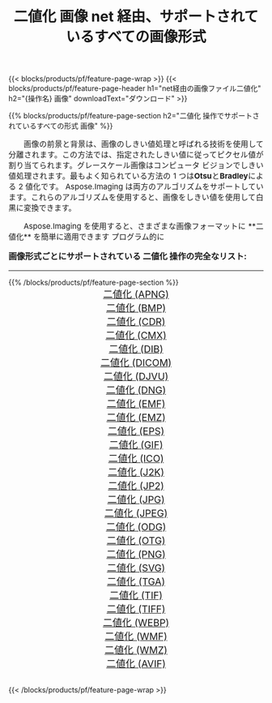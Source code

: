 ﻿---
title: 二値化 画像 net 経由、サポートされているすべての画像形式 
weight: 3920
url: /ja/net/binarize/ 
lang: ja
langdirlevel: 2
locales: zh-hans,ja,it,ru,de,es,fr,nl,id,lt,pl,pt,vi,tr,ko,zh-hant,ar,hi,th,sv,cs,uk,he
description: Aspose.Imaging を使用すると、net 経由で簡単に 二値化 イメージを作成できます
---

{{< blocks/products/pf/feature-page-wrap >}}
{{< blocks/products/pf/feature-page-header h1="net経由の画像ファイル二値化" h2="{操作名} 画像" downloadText="ダウンロード" >}}


{{% blocks/products/pf/feature-page-section  h2="二値化 操作でサポートされているすべての形式 画像" %}}
<p align="justify" style="text-indent:2em;font-size:15px;">
画像の前景と背景は、画像のしきい値処理と呼ばれる技術を使用して分離されます。この方法では、指定されたしきい値に従ってピクセル値が割り当てられます。グレースケール画像はコンピュータ ビジョンでしきい値処理されます。最もよく知られている方法の 1 つは<b>Otsu</b>と<b>Bradley</b>による 2 値化です。 Aspose.Imaging は両方のアルゴリズムをサポートしています。これらのアルゴリズムを使用すると、画像をしきい値を使用して白黒に変換できます。
</p>
<p align="justify" style="text-indent:2em;font-size:15px;">
Aspose.Imaging を使用すると、さまざまな画像フォーマットに **二値化** を簡単に適用できます プログラム的に
</p>
<h3 style="margin-top:16px;">
画像形式ごとにサポートされている 二値化 操作の完全なリスト:
</h3>
<hr/>
{{% /blocks/products/pf/feature-page-section %}}
<div class="container-fluid productfamilypage bg-gray">
    <div class="convertypes bg-gray agp-content section">
        <div class="container">
		<div class="row other-converters" style="gap: 10px;font-size: 19px;text-align:center;">
		    <div class='col-md-3 other-converter remove-lp remove-rp'><a href="/imaging/ja/net/binarize/apng/" style="padding:15px;">二値化 (APNG)</a></div><div class='col-md-3 other-converter remove-lp remove-rp'><a href="/imaging/ja/net/binarize/bmp/" style="padding:15px;">二値化 (BMP)</a></div><div class='col-md-3 other-converter remove-lp remove-rp'><a href="/imaging/ja/net/binarize/cdr/" style="padding:15px;">二値化 (CDR)</a></div><div class='col-md-3 other-converter remove-lp remove-rp'><a href="/imaging/ja/net/binarize/cmx/" style="padding:15px;">二値化 (CMX)</a></div><div class='col-md-3 other-converter remove-lp remove-rp'><a href="/imaging/ja/net/binarize/dib/" style="padding:15px;">二値化 (DIB)</a></div><div class='col-md-3 other-converter remove-lp remove-rp'><a href="/imaging/ja/net/binarize/dicom/" style="padding:15px;">二値化 (DICOM)</a></div><div class='col-md-3 other-converter remove-lp remove-rp'><a href="/imaging/ja/net/binarize/djvu/" style="padding:15px;">二値化 (DJVU)</a></div><div class='col-md-3 other-converter remove-lp remove-rp'><a href="/imaging/ja/net/binarize/dng/" style="padding:15px;">二値化 (DNG)</a></div><div class='col-md-3 other-converter remove-lp remove-rp'><a href="/imaging/ja/net/binarize/emf/" style="padding:15px;">二値化 (EMF)</a></div><div class='col-md-3 other-converter remove-lp remove-rp'><a href="/imaging/ja/net/binarize/emz/" style="padding:15px;">二値化 (EMZ)</a></div><div class='col-md-3 other-converter remove-lp remove-rp'><a href="/imaging/ja/net/binarize/eps/" style="padding:15px;">二値化 (EPS)</a></div><div class='col-md-3 other-converter remove-lp remove-rp'><a href="/imaging/ja/net/binarize/gif/" style="padding:15px;">二値化 (GIF)</a></div><div class='col-md-3 other-converter remove-lp remove-rp'><a href="/imaging/ja/net/binarize/ico/" style="padding:15px;">二値化 (ICO)</a></div><div class='col-md-3 other-converter remove-lp remove-rp'><a href="/imaging/ja/net/binarize/j2k/" style="padding:15px;">二値化 (J2K)</a></div><div class='col-md-3 other-converter remove-lp remove-rp'><a href="/imaging/ja/net/binarize/jp2/" style="padding:15px;">二値化 (JP2)</a></div><div class='col-md-3 other-converter remove-lp remove-rp'><a href="/imaging/ja/net/binarize/jpg/" style="padding:15px;">二値化 (JPG)</a></div><div class='col-md-3 other-converter remove-lp remove-rp'><a href="/imaging/ja/net/binarize/jpeg/" style="padding:15px;">二値化 (JPEG)</a></div><div class='col-md-3 other-converter remove-lp remove-rp'><a href="/imaging/ja/net/binarize/odg/" style="padding:15px;">二値化 (ODG)</a></div><div class='col-md-3 other-converter remove-lp remove-rp'><a href="/imaging/ja/net/binarize/otg/" style="padding:15px;">二値化 (OTG)</a></div><div class='col-md-3 other-converter remove-lp remove-rp'><a href="/imaging/ja/net/binarize/png/" style="padding:15px;">二値化 (PNG)</a></div><div class='col-md-3 other-converter remove-lp remove-rp'><a href="/imaging/ja/net/binarize/svg/" style="padding:15px;">二値化 (SVG)</a></div><div class='col-md-3 other-converter remove-lp remove-rp'><a href="/imaging/ja/net/binarize/tga/" style="padding:15px;">二値化 (TGA)</a></div><div class='col-md-3 other-converter remove-lp remove-rp'><a href="/imaging/ja/net/binarize/tif/" style="padding:15px;">二値化 (TIF)</a></div><div class='col-md-3 other-converter remove-lp remove-rp'><a href="/imaging/ja/net/binarize/tiff/" style="padding:15px;">二値化 (TIFF)</a></div><div class='col-md-3 other-converter remove-lp remove-rp'><a href="/imaging/ja/net/binarize/webp/" style="padding:15px;">二値化 (WEBP)</a></div><div class='col-md-3 other-converter remove-lp remove-rp'><a href="/imaging/ja/net/binarize/wmf/" style="padding:15px;">二値化 (WMF)</a></div><div class='col-md-3 other-converter remove-lp remove-rp'><a href="/imaging/ja/net/binarize/wmz/" style="padding:15px;">二値化 (WMZ)</a></div><div class='col-md-3 other-converter remove-lp remove-rp'><a href="/imaging/ja/net/binarize/avif/" style="padding:15px;">二値化 (AVIF)</a></div>
                </div>
        </div>
    </div>
</div>
<br/>

{{< /blocks/products/pf/feature-page-wrap >}}
